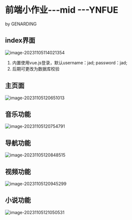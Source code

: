 # 前端小作业---mid ---YNFUE

by GENARDING

## index界面

![image-20231105114021354](C:\Users\GENAREDING\AppData\Roaming\Typora\typora-user-images\image-20231105114021354.png)

1. 内置使用vue.js登录，默认username：jad; password：jad;
2. 后期可更改为数据库校验

## 主页面

![image-20231105120651013](C:\Users\GENAREDING\AppData\Roaming\Typora\typora-user-images\image-20231105120651013.png)



## 音乐功能

![image-20231105120754791](C:\Users\GENAREDING\AppData\Roaming\Typora\typora-user-images\image-20231105120754791.png)

## 导航功能

![image-20231105120848515](C:\Users\GENAREDING\AppData\Roaming\Typora\typora-user-images\image-20231105120848515.png)





## 视频功能

![image-20231105120945299](C:\Users\GENAREDING\AppData\Roaming\Typora\typora-user-images\image-20231105120945299.png)

## 小说功能

![image-20231105121050531](C:\Users\GENAREDING\AppData\Roaming\Typora\typora-user-images\image-20231105121050531.png)

